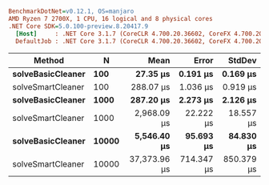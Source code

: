 ``` ini

BenchmarkDotNet=v0.12.1, OS=manjaro 
AMD Ryzen 7 2700X, 1 CPU, 16 logical and 8 physical cores
.NET Core SDK=5.0.100-preview.8.20417.9
  [Host]     : .NET Core 3.1.7 (CoreCLR 4.700.20.36602, CoreFX 4.700.20.37001), X64 RyuJIT
  DefaultJob : .NET Core 3.1.7 (CoreCLR 4.700.20.36602, CoreFX 4.700.20.37001), X64 RyuJIT


```
|            Method |     N |         Mean |      Error |     StdDev |
|------------------ |------ |-------------:|-----------:|-----------:|
| **solveBasicCleaner** |   **100** |     **27.35 μs** |   **0.191 μs** |   **0.169 μs** |
| solveSmartCleaner |   100 |    288.07 μs |   1.036 μs |   0.919 μs |
| **solveBasicCleaner** |  **1000** |    **287.20 μs** |   **2.273 μs** |   **2.126 μs** |
| solveSmartCleaner |  1000 |  2,968.09 μs |  22.222 μs |  18.557 μs |
| **solveBasicCleaner** | **10000** |  **5,546.40 μs** |  **95.693 μs** |  **84.830 μs** |
| solveSmartCleaner | 10000 | 37,373.96 μs | 714.347 μs | 850.379 μs |
